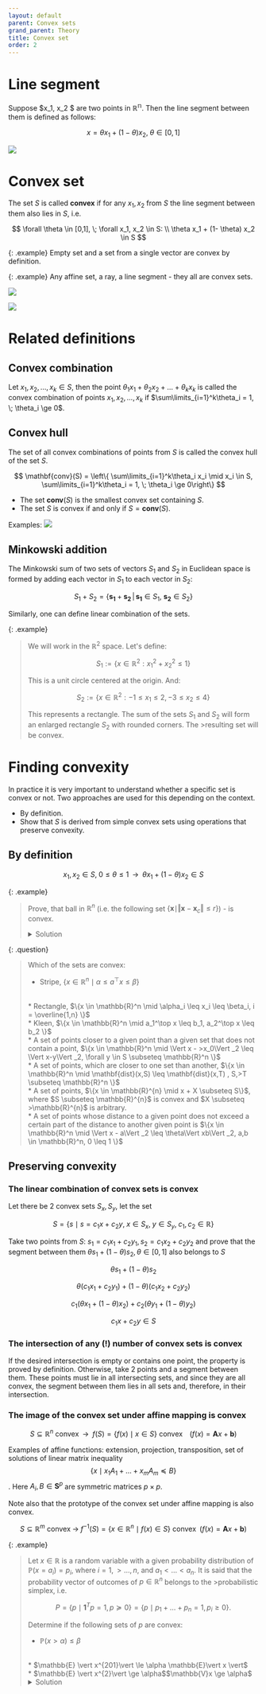 ```yaml
---
layout: default
parent: Convex sets
grand_parent: Theory
title: Convex set 
order: 2
---
```


# Line segment
Suppose $x_1, x_2 $ are two points in $\mathbb{R^n}$. Then the line segment between them is defined as follows:

$$
x = \theta x_1 + (1 - \theta)x_2, \; \theta \in [0,1]
$$

![](./line_segment.svg)

# Convex set
The set $S$ is called **convex** if for any $x_1, x_2$ from $S$ the line segment between them also lies in $S$, i.e. 

$$
\forall \theta \in [0,1], \; \forall x_1, x_2 \in S: \\ \theta x_1 + (1- \theta) x_2 \in S
$$

{: .example}
Empty set and a set from a single vector are convex by definition.

{: .example}
Any affine set, a ray, a line segment - they all are convex sets.

![](./convex_1.svg)

![](./convex_2.svg)

# Related definitions
## Convex combination
Let $x_1, x_2, \ldots, x_k \in S$, then the point $\theta_1 x_1 + \theta_2 x_2 + \ldots + \theta_k x_k$ is called the convex combination of points $x_1, x_2, \ldots, x_k$ if $\sum\limits_{i=1}^k\theta_i = 1, \; \theta_i \ge 0$.

## Convex hull
The set of all convex combinations of points from $S$ is called the convex hull of the set $S$.

$$
\mathbf{conv}(S) = \left\{ \sum\limits_{i=1}^k\theta_i x_i \mid x_i \in S, \sum\limits_{i=1}^k\theta_i = 1, \; \theta_i \ge 0\right\}
$$

* The set $\mathbf{conv}(S)$ is the smallest convex set containing $S$.
* The set $S$ is convex if and only if $S = \mathbf{conv}(S)$.

Examples:
![](./convex_hull.svg)

## Minkowski addition
The Minkowski sum of two sets of vectors $S_1$ and $S_2$ in Euclidean space is formed by adding each vector in $S_1$ to each vector in $S_2$:

$$
S_1+S_2=\{\mathbf {s_1} +\mathbf {s_2} \,|\,\mathbf {s_1} \in S_1,\ \mathbf {s_2} \in S_2\}
$$

Similarly, one can define linear combination of the sets.

{: .example}
>We will work in the $\mathbb{R}^2$ space. Let's define:
>
>$$
>S_1 := \{x \in \mathbb{R}^2 : x_1^2 + x_2^2 \leq 1\}
>$$
>
>This is a unit circle centered at the origin. And:
>
>$$
>S_2 := \{x \in \mathbb{R}^2 : -1 \leq x_1 \leq 2, -3 \leq x_2 \leq 4\}
>$$
>
>This represents a rectangle. The sum of the sets $S_1$ and $S_2$ will form an enlarged rectangle $S_2$ with rounded corners. The >resulting set will be convex.


# Finding convexity

In practice it is very important to understand whether a specific set is convex or not. Two approaches are used for this depending on the context.
* By definition.
* Show that $S$ is derived from simple convex sets using operations that preserve convexity.

## By definition

$$
x_1, x_2 \in S, \; 0 \le \theta \le 1 \;\; \rightarrow \;\; \theta x_1 + (1-\theta)x_2 \in S
$$

{: .example}
>Prove, that ball in $\mathbb{R}^n$ (i.e. the following set $\{ \mathbf{x} \mid \Vert \mathbf{x} - \mathbf{x}_c \Vert \leq r \}$) - is convex.
><details><summary>Solution</summary>
>	<br/><br/>
> 	<br/><br/>
> 	<br/><br/>
> 	<br/><br/>
> </details>

{: .question}
>Which of the sets are convex:
><br/>
>* Stripe, $\{x \in \mathbb{R}^n \mid \alpha \leq a^\top x \leq \beta \}$
><br/>
>* Rectangle, $\{x \in \mathbb{R}^n \mid \alpha_i \leq x_i \leq \beta_i, i = \overline{1,n} \}$
><br/>
>* Kleen, $\{x \in \mathbb{R}^n \mid a_1^\top x \leq b_1, a_2^\top x \leq b_2 \}$
><br/>
>* A set of points closer to a given point than a given set that does not contain a point, $\{x \in \mathbb{R}^n \mid \Vert x - >x_0\Vert _2 \leq \Vert x-y\Vert _2, \forall y \in S \subseteq \mathbb{R}^n \}$
><br/>
>* A set of points, which are closer to one set than another, $\{x \in \mathbb{R}^n \mid \mathbf{dist}(x,S) \leq \mathbf{dist}(x,T) , S,>T \subseteq \mathbb{R}^n \}$
><br/>
>* A set of points, $\{x \in \mathbb{R}^{n} \mid x + X \subseteq S\}$, where $S \subseteq \mathbb{R}^{n}$ is convex and $X \subseteq >\mathbb{R}^{n}$ is arbitrary.
><br/>
>* A set of points whose distance to a given point does not exceed a certain part of the distance to another given point is $\{x \in \mathbb{R}^n \mid \Vert x - a\Vert _2 \leq \theta\Vert xb\Vert _2, a,b \in \mathbb{R}^n, 0 \leq 1 \}$

## Preserving convexity

### The linear combination of convex sets is convex

Let there be 2 convex sets $S_x, S_y$, let the set 

$$
S = \left\{s \mid s = c_1 x + c_2 y, \; x \in S_x, \; y \in S_y, \; c_1, c_2 \in \mathbb{R}\right\}
$$

Take two points from $S$: $s_1 = c_1 x_1 + c_2 y_1, s_2 = c_1 x_2 + c_2 y_2$ and prove that the segment between them 
$\theta  s_1 + (1 - \theta)s_2, \theta \in [0,1]$ also belongs to $S$

$$
\theta s_1 + (1 - \theta)s_2
$$

$$
\theta (c_1 x_1 + c_2 y_1) + (1 - \theta)(c_1 x_2 + c_2 y_2)
$$

$$
c_1 (\theta x_1 + (1 - \theta)x_2) + c_2 (\theta y_1 + (1 - \theta)y_2)
$$

$$
c_1 x + c_2 y \in S
$$

### The intersection of any (!) number of convex sets is convex

If the desired intersection is empty or contains one point, the property is proved by definition. Otherwise, take 2 points and a segment between them. These points must lie in all intersecting sets, and since they are all convex, the segment between them lies in all sets and, therefore, in their intersection.

### The image of the convex set under affine mapping is convex

$$
S \subseteq \mathbb{R}^n \text{ convex}\;\; \rightarrow \;\; f(S) = \left\{ f(x) \mid x \in S \right\} \text{ convex} \;\;\;\; \left(f(x) = \mathbf{A}x + \mathbf{b}\right)
$$

Examples of affine functions: extension, projection, transposition, set of solutions of linear matrix inequality $$\left\{ x \mid x_1 A_1 + \ldots + x_m A_m \preceq B\right\}$$. Here $A_i, B \in \mathbf{S}^p$ are symmetric matrices $p \times p$. 

Note also that the prototype of the convex set under affine mapping is also convex.

$$
S \subseteq \mathbb{R}^m \text{ convex}\; \rightarrow \; f^{-1}(S) = \left\{ x \in \mathbb{R}^n \mid f(x) \in S \right\} \text{ convex} \;\; \left(f(x) = \mathbf{A}x + \mathbf{b}\right)
$$

{: .example}
>Let $x \in \mathbb{R}$ is a random variable with a given probability distribution of $\mathbb{P}(x = a_i) = p_i$, where $i = 1, >\ldots, n$, and $a_1 < \ldots < a_n$. It is said that the probability vector of outcomes of $p \in \mathbb{R}^n$ belongs to the >probabilistic simplex, i.e. 
>
>$$
>P = \{ p \mid \mathbf{1}^Tp = 1, p \succeq 0 \} = \{ p \mid p_1 + \ldots + p_n = 1, p_i \ge 0 \}.
>$$
>
>Determine if the following sets of $p$ are convex:
><br/>
>* $\mathbb{P}(x > \alpha) \le \beta$
><br/>
>* $\mathbb{E} \vert x^{201}\vert \le \alpha \mathbb{E}\vert x \vert$
><br/>
>* $\mathbb{E} \vert x^{2}\vert \ge \alpha$$\mathbb{V}x \ge \alpha$
><details><summary>Solution</summary>
>	<br/><br/>
> 	<br/><br/>
> 	<br/><br/>
> 	<br/><br/>
> </details>